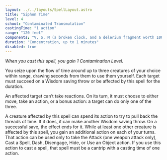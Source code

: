 ```yaml
---
layout: ../../layouts/SpellLayout.astro
title: "Siphon Time"
level: 4
school: "Contaminated Transmutation"
castingTime: "1 action"
range: "120 feet"
components: "V, S, M (a broken clock, and a delerium fragment worth 100gp, which the spell consumes)"
duration: "Concentration, up to 1 minutes"
disabled: true
---
```


_When you cast this spell, you gain 1 Contamination Level._

You seize upon the flow of time around up to three creatures of your choice within range, drawing seconds from them to use them yourself. Each target must succeed on a Wisdom saving throw or be affected by this spell for the duration.

An affected target can’t take reactions. On its turn, it must choose to either move, take an action, or a bonus action: a target can do only one of the three.

A creature affected by this spell can spend its action to try to pull back the threads of time. If it does, it can make another Wisdom saving throw. On a successful save, the effect ends for it.
While at least one other creature is affected by this spell, you gain an additional action on each of your turns. That action can be used only to take the Attack (one weapon attack only), Cast a Spell, Dash, Disengage, Hide, or Use an Object action. If you use this action to cast a spell, that spell must be a cantrip with a casting time of one action.
